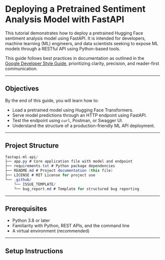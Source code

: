 # Deploying a Pretrained Sentiment Analysis Model with FastAPI

This tutorial demonstrates how to deploy a pretrained Hugging Face sentiment analysis model using FastAPI. It is intended for developers, machine learning (ML) engineers, and data scientists seeking to expose ML models through a RESTful API using Python-based tools.

This guide follows best practices in documentation as outlined in the [Google Developer Style Guide](https://developers.google.com/style), prioritizing clarity, precision, and reader-first communication.

---

## Objectives

By the end of this guide, you will learn how to:

- Load a pretrained model using Hugging Face Transformers.
- Serve model predictions through an HTTP endpoint using FastAPI.
- Test the endpoint using `curl`, Postman, or Swagger UI.
- Understand the structure of a production-friendly ML API deployment.

---

## Project Structure

```c#
fastapi-ml-api/ 
├── app.py # Core application file with model and endpoint 
├── requirements.txt # Python package dependencies 
├── README.md # Project documentation (this file) 
├── LICENSE # MIT License for project use 
└── .github/ 
    └── ISSUE_TEMPLATE/ 
    └── bug_report.md # Template for structured bug reporting
```


---

## Prerequisites

- Python 3.8 or later
- Familiarity with Python, REST APIs, and the command line
- A virtual environment (recommended)

---

## Setup Instructions

 



